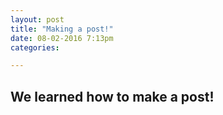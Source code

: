```yaml
---
layout: post
title: "Making a post!"
date: 08-02-2016 7:13pm
categories:

---
```


## We learned how to make a post!
